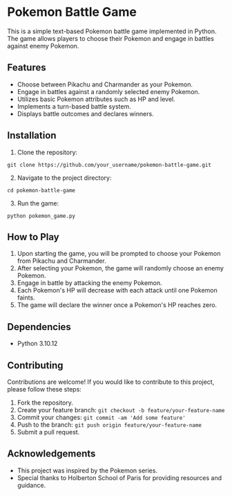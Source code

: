 # Pokemon Battle Game

This is a simple text-based Pokemon battle game implemented in Python. The game allows players to choose their Pokemon and engage in battles against enemy Pokemon.

## Features

- Choose between Pikachu and Charmander as your Pokemon.
- Engage in battles against a randomly selected enemy Pokemon.
- Utilizes basic Pokemon attributes such as HP and level.
- Implements a turn-based battle system.
- Displays battle outcomes and declares winners.

## Installation

1. Clone the repository:
```
git clone https://github.com/your_username/pokemon-battle-game.git
```

2. Navigate to the project directory:
 ```
 cd pokemon-battle-game
 ```

 
3. Run the game:
```
python pokemon_game.py 
```

## How to Play

1. Upon starting the game, you will be prompted to choose your Pokemon from Pikachu and Charmander.
2. After selecting your Pokemon, the game will randomly choose an enemy Pokemon.
3. Engage in battle by attacking the enemy Pokemon.
4. Each Pokemon's HP will decrease with each attack until one Pokemon faints.
5. The game will declare the winner once a Pokemon's HP reaches zero.

## Dependencies

- Python 3.10.12

## Contributing

Contributions are welcome! If you would like to contribute to this project, please follow these steps:

1. Fork the repository.
2. Create your feature branch: `git checkout -b feature/your-feature-name`
3. Commit your changes: `git commit -am 'Add some feature'`
4. Push to the branch: `git push origin feature/your-feature-name`
5. Submit a pull request.

## Acknowledgements

- This project was inspired by the Pokemon series.
- Special thanks to Holberton School of Paris for providing resources and guidance.

